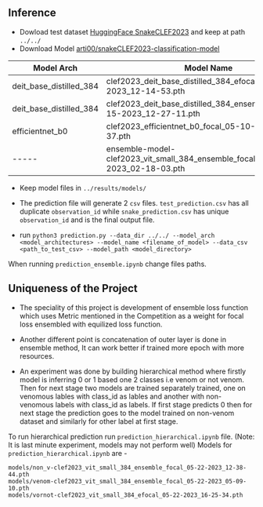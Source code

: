 ## Inference

* Dowload test dataset [HuggingFace SnakeCLEF2023](https://huggingface.co/spaces/competitions/SnakeCLEF2023) and keep at path `../../`
* Download Model [arti00/snakeCLEF2023-classification-model](https://huggingface.co/arti00/snakeCLEF2023-classification-model/tree/main)

| Model Arch              | Model Name                                                                  | Prediction File           |
| ----------------------- | ----------------------------------------------------------------------------| ------------------------- |
| deit_base_distilled_384 | clef2023_deit_base_distilled_384_efocal_05-12-2023_12-14-53.pth             | prediction.py /ipynb       |
| deit_base_distilled_384 | clef2023_deit_base_distilled_384_ensemble_focal_05-15-2023_12-27-11.pth     | prediction.py /ipynb       |
| efficientnet_b0         | clef2023_efficientnet_b0_focal_05-10-2023_02-33-37.pth                      | prediction.py /ipynb       |
|      -----              | ensemble-model-clef2023_vit_small_384_ensemble_focal_05-14-2023_02-18-03.pth| prediction_ensemble.ipynb |




* Keep model files in `../results/models/`
* The prediction file will generate 2 `csv` files. `test_prediction.csv` has all duplicate `observation_id` while `snake_prediction.csv` has unique `observation_id` and is the final output file.

* run `python3 prediction.py --data_dir ../../ --model_arch <model_architectures> --model_name <filename_of_model> --data_csv <path_to_test_csv> --model_path <model_directory>` 

When running `prediction_ensemble.ipynb` change files paths. 



## Uniqueness of the Project

* The speciality of this project is development of ensemble loss function which uses Metric mentioned in the Competition as a weight for 
focal loss ensembled with equilized loss function. 

* Another different point is concatenation of outer layer is done in ensemble method, It can work better if trained more epoch with more 
resources.

* An experiment was done by building hierarchical method where firstly model is inferring 0 or 1 based one 2 classes i.e venom or not venom.
Then for next stage two models are trained separately trained, one on venomous lables with class_id as lables and another with non-venomous
labels with class_id as labels. If first stage predicts 0 then for next stage the prediction goes to the model trained on non-venom dataset
 and similarly for other label at first stage.
 
 To run hierarchical prediction run `prediction_hierarchical.ipynb` file. (Note: It is last minute experiment, models may not perform well)
 Models for `prediction_hierarchical.ipynb` are - 
 
 ```
models/non_v-clef2023_vit_small_384_ensemble_focal_05-22-2023_12-38-44.pth
models/venom-clef2023_vit_small_384_ensemble_focal_05-22-2023_05-09-10.pth
models/vornot-clef2023_vit_small_384_efocal_05-22-2023_16-25-34.pth
 ```
 
 
